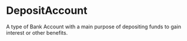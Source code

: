 # DepositAccount

A type of Bank Account with a main purpose of depositing funds to gain interest or other benefits.
